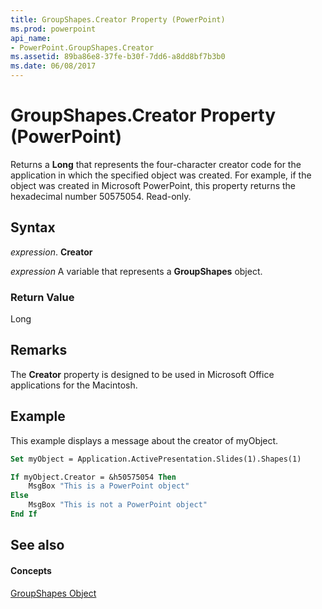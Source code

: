 ```yaml
---
title: GroupShapes.Creator Property (PowerPoint)
ms.prod: powerpoint
api_name:
- PowerPoint.GroupShapes.Creator
ms.assetid: 89ba86e8-37fe-b30f-7dd6-a8dd8bf7b3b0
ms.date: 06/08/2017
---
```



# GroupShapes.Creator Property (PowerPoint)

Returns a  **Long** that represents the four-character creator code for the application in which the specified object was created. For example, if the object was created in Microsoft PowerPoint, this property returns the hexadecimal number 50575054. Read-only.


## Syntax

 _expression_. **Creator**

 _expression_ A variable that represents a **GroupShapes** object.


### Return Value

Long


## Remarks

The  **Creator** property is designed to be used in Microsoft Office applications for the Macintosh.


## Example

This example displays a message about the creator of myObject.


```vb
Set myObject = Application.ActivePresentation.Slides(1).Shapes(1)

If myObject.Creator = &h50575054 Then
    MsgBox "This is a PowerPoint object"
Else
    MsgBox "This is not a PowerPoint object"
End If
```


## See also


#### Concepts


[GroupShapes Object](groupshapes-object-powerpoint.md)

